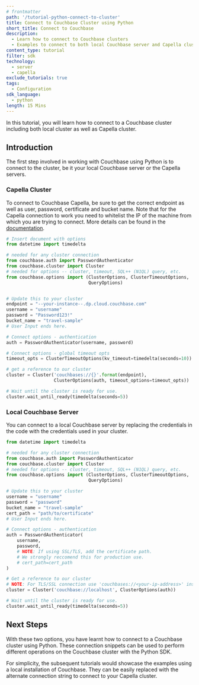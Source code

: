 ```yaml
---
# frontmatter
path: '/tutorial-python-connect-to-cluster'
title: Connect to Couchbase Cluster using Python
short_title: Connect to Couchbase
description:
  - Learn how to connect to Couchbase clusters
  - Examples to connect to both local Couchbase server and Capella cluster
content_type: tutorial
filter: sdk
technology:
  - server
  - capella
exclude_tutorials: true
tags:
  - Configuration
sdk_language:
  - python
length: 15 Mins
---
```


In this tutorial, you will learn how to connect to a Couchbase cluster including both local cluster as well as Capella cluster.

## Introduction

The first step involved in working with Couchbase using Python is to connect to the cluster, be it your local Couchbase server or the Capella servers.

### Capella Cluster

To connect to Couchbase Capella, be sure to get the correct endpoint as well as user, password, certificate and bucket name. Note that for the Capella connection to work you need to whitelist the IP of the machine from which you are trying to connect. More details can be found in the [documentation](https://docs.couchbase.com/cloud/get-started/cluster-and-data.html).

```python
# Insert document with options
from datetime import timedelta

# needed for any cluster connection
from couchbase.auth import PasswordAuthenticator
from couchbase.cluster import Cluster
# needed for options -- cluster, timeout, SQL++ (N1QL) query, etc.
from couchbase.options import (ClusterOptions, ClusterTimeoutOptions,
                               QueryOptions)


# Update this to your cluster
endpoint = "--your-instance--.dp.cloud.couchbase.com"
username = "username"
password = "Password123!"
bucket_name = "travel-sample"
# User Input ends here.

# Connect options - authentication
auth = PasswordAuthenticator(username, password)

# Connect options - global timeout opts
timeout_opts = ClusterTimeoutOptions(kv_timeout=timedelta(seconds=10))

# get a reference to our cluster
cluster = Cluster('couchbases://{}'.format(endpoint),
                  ClusterOptions(auth, timeout_options=timeout_opts))

# Wait until the cluster is ready for use.
cluster.wait_until_ready(timedelta(seconds=5))
```

### Local Couchbase Server

You can connect to a local Couchbase server by replacing the credentials in the code with the credentials used in your cluster.

```python
from datetime import timedelta

# needed for any cluster connection
from couchbase.auth import PasswordAuthenticator
from couchbase.cluster import Cluster
# needed for options -- cluster, timeout, SQL++ (N1QL) query, etc.
from couchbase.options import (ClusterOptions, ClusterTimeoutOptions,
                               QueryOptions)

# Update this to your cluster
username = "username"
password = "password"
bucket_name = "travel-sample"
cert_path = "path/to/certificate"
# User Input ends here.

# Connect options - authentication
auth = PasswordAuthenticator(
    username,
    password,
    # NOTE: If using SSL/TLS, add the certificate path.
    # We strongly reccomend this for production use.
    # cert_path=cert_path
)

# Get a reference to our cluster
# NOTE: For TLS/SSL connection use 'couchbases://<your-ip-address>' instead
cluster = Cluster('couchbase://localhost', ClusterOptions(auth))

# Wait until the cluster is ready for use.
cluster.wait_until_ready(timedelta(seconds=5))
```

## Next Steps

With these two options, you have learnt how to connect to a Couchbase cluster using Python. These connection snippets can be used to perform different operations on the Couchbase cluster with the Python SDK.

For simplicity, the subsequent tutorials would showcase the examples using a local installation of Couchbase. They can be easily replaced with the alternate connection string to connect to your Capella cluster.
